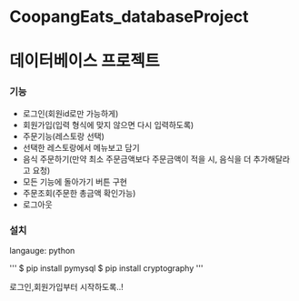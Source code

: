 # CoopangEats_databaseProject
# 데이터베이스 프로젝트

### 기능
- 로그인(회원id로만 가능하게)
- 회원가입(입력 형식에 맞지 않으면 다시 입력하도록)
- 주문기능(레스토랑 선택)
- 선택한 레스토랑에서 메뉴보고 담기
- 음식 주문하기(만약 최소 주문금액보다 주문금액이 적을 시, 음식을 더 추가해달라고 요청)
- 모든 기능에 돌아가기 버튼 구현
- 주문조회(주문한 총금액 확인가능)
- 로그아웃


### 설치
langauge: python

'''
$ pip install pymysql
$ pip install cryptography
'''

로그인,회원가입부터 시작하도록..!
